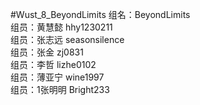 #Wust_8_BeyondLimits
组名：BeyondLimits<br>
组员：黄慧懿  hhy1230211<br>
组员：张志远  seasonsilence<br>
组员：张金    zj0831<br>
组员：李哲    lizhe0102<br>
组员：薄亚宁  wine1997<br>
组员：1张明明  Bright233<br>
